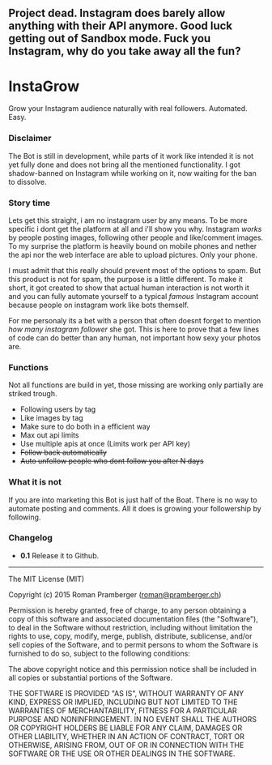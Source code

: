 ## Project dead. Instagram does barely allow anything with their API anymore. Good luck getting out of Sandbox mode. Fuck you Instagram, why do you take away all the fun?

# InstaGrow

Grow your Instagram audience naturally with real followers. Automated. Easy.

### Disclaimer

The Bot is still in development, while parts of it work like intended it is not yet fully done and does not bring all the mentioned functionality. I got shadow-banned on Instagram while working on it, now waiting for the ban to dissolve.

### Story time

Lets get this straight, i am no instagram user by any means. To be more specific i dont get the platform at all and i'll show you why. Instagram _works_ by people posting images, following other people and like/comment images. To my surprise the platform is heavily bound on mobile phones and nether the api nor the web interface are able to upload pictures. Only your phone.

I must admit that this really should prevent most of the options to spam. But this product is not for spam, the purpose is a little different. To make it short, it got created to show that actual human interaction is not worth it and you can fully automate yourself to a typical _famous_ Instagram account because people on instagram work like bots themself.

For me personaly its a bet with a person that often doesnt forget to mention _how many instagram follower_ she got. This is here to prove that a few lines of code can do better than any human, not important how sexy your photos are.

### Functions

Not all functions are build in yet, those missing are working only partially are striked trough.

* Following users by tag
* Like images by tag
* Make sure to do both in a efficient way
* Max out api limits
* Use multiple apis at once (Limits work per API key)
* ~~Follow back automatically~~
* ~~Auto unfollow people who dont follow you after N days~~

### What it is not

If you are into marketing this Bot is just half of the Boat. There is no way to automate posting and comments. All it does is growing your followership by following.

### Changelog

* **0.1** Release it to Github.

---

The MIT License (MIT)

Copyright (c) 2015 Roman Pramberger (roman@pramberger.ch)

Permission is hereby granted, free of charge, to any person obtaining a copy
of this software and associated documentation files (the "Software"), to deal
in the Software without restriction, including without limitation the rights
to use, copy, modify, merge, publish, distribute, sublicense, and/or sell
copies of the Software, and to permit persons to whom the Software is
furnished to do so, subject to the following conditions:

The above copyright notice and this permission notice shall be included in
all copies or substantial portions of the Software.

THE SOFTWARE IS PROVIDED "AS IS", WITHOUT WARRANTY OF ANY KIND, EXPRESS OR
IMPLIED, INCLUDING BUT NOT LIMITED TO THE WARRANTIES OF MERCHANTABILITY,
FITNESS FOR A PARTICULAR PURPOSE AND NONINFRINGEMENT. IN NO EVENT SHALL THE
AUTHORS OR COPYRIGHT HOLDERS BE LIABLE FOR ANY CLAIM, DAMAGES OR OTHER
LIABILITY, WHETHER IN AN ACTION OF CONTRACT, TORT OR OTHERWISE, ARISING FROM,
OUT OF OR IN CONNECTION WITH THE SOFTWARE OR THE USE OR OTHER DEALINGS IN
THE SOFTWARE.
